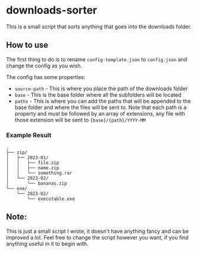# downloads-sorter

This is a small script that sorts anything that goes into the downloads folder.


## How to use

The first thing to do is to rename `config-template.json` to `config.json` and change the config as you wish.

The config has some properties:

- `source-path` - This is where you place the path of the downloads folder
- `base` - This is the base folder where all the subfolders will be located
- `paths` - This is where you can add the paths that will be appended to the base folder and where the files will be sent to. Note that each path is a property and must be followed by an array of extensions, any file with those extension will be sent to `{base}/{path}/YYYY-MM`

### Example Result

```
.
├── zip/
│   ├── 2023-01/
│   │   ├── file.zip
│   │   ├── name.zip
│   │   └── something.rar
│   └── 2023-02/
│       └── bananas.zip
└── exe/
    └── 2023-02/
        └── executable.exe
```


## Note:

This is just a small script I wrote, it doesn't have anything fancy and can be improved a lot. Feel free to change the script however you want, if you find anything useful in it to begin with.